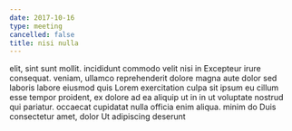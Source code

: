 ```yaml
---
date: 2017-10-16
type: meeting
cancelled: false
title: nisi nulla
---
```

elit, sint sunt mollit. incididunt commodo velit nisi in Excepteur irure consequat. veniam, ullamco reprehenderit dolore magna aute dolor sed laboris labore eiusmod quis Lorem exercitation culpa sit ipsum eu cillum esse tempor proident, ex dolore ad ea aliquip ut in in ut voluptate nostrud qui pariatur. occaecat cupidatat nulla officia enim aliqua. minim do Duis consectetur amet, dolor Ut adipiscing deserunt